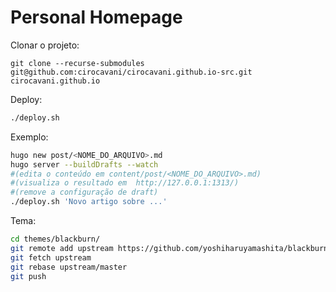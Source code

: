 # Personal Homepage

Clonar o projeto:

    git clone --recurse-submodules git@github.com:cirocavani/cirocavani.github.io-src.git cirocavani.github.io

Deploy:

```sh
./deploy.sh
```

Exemplo:

```sh
hugo new post/<NOME_DO_ARQUIVO>.md
hugo server --buildDrafts --watch
#(edita o conteúdo em content/post/<NOME_DO_ARQUIVO>.md)
#(visualiza o resultado em  http://127.0.0.1:1313/)
#(remove a configuração de draft)
./deploy.sh 'Novo artigo sobre ...'
```

Tema:

```sh
cd themes/blackburn/
git remote add upstream https://github.com/yoshiharuyamashita/blackburn.git
git fetch upstream
git rebase upstream/master
git push
```

